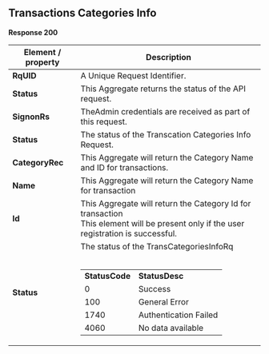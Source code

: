 ## Transactions Categories Info


<b>Response 200</b>

<table>
    <thead>
        <th>Element / property</th>
        <th>Description</th>
    </thead>
    <tbody>
        <tr>
            <td><b>RqUID</b></td>
            <td>A Unique Request Identifier.</td>
        </tr>
        <tr>
            <td><b>Status </b></td>
            <td>This Aggregate returns the status of the API request.</td>
        </tr>
        <tr>
            <td><b>SignonRs</b></td>
            <td>TheAdmin credentials are received as part of this request.</td>
        </tr>
        <tr>
            <td><b>Status</b></td>
            <td>The status of the Transcation Categories Info Request.<br />
        </tr>
        <tr>
            <td><b>CategoryRec</b></td>
            <td>This Aggregate will return the Category Name and ID for transactions.</td>
        </tr>
        <tr>
            <td><b>Name</b></td>
            <td>This Aggregate will return the Category Name for transaction
        </tr>
        <tr>
            <td><b>Id<b></td>
            <td> This Aggregate will return the Category Id for transaction <br> This element will be present only if
                the user registration is successful. <br />
        </tr>
        <tr>
            <td><b>Status</b></td>
            <td>
                The status of the TransCategoriesInfoRq
                <br>
                <br>
                <table>
                    <tr>
                        <td><b>StatusCode</b></td>
                        <td><b>StatusDesc</b></td>
                    </tr>
                    <tr>
                        <td>0</td>
                        <td>Success</td>
                    </tr>
                    <tr>
                        <td>100</td>
                        <td>General Error</td>
                    </tr>
                    <tr>
                        <td>1740</td>
                        <td>Authentication Failed</td>
                    </tr>
                    <tr>
                        <td>4060</td>
                        <td>No data available</td>
                    </tr>
                </table>
            </td>
        </tr>
    </tbody>
</table>